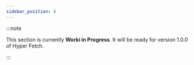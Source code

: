 ```yaml
---
sidebar_position: 6
---
```


:::note

This section is currently **Worki in Progress**. It will be ready for version 1.0.0 of Hyper Fetch.

:::
